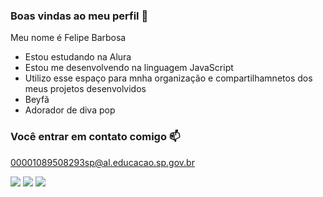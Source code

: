 ### Boas vindas ao meu perfil 💙

Meu nome é Felipe Barbosa

- Estou estudando na Alura
- Estou me desenvolvendo na linguagem JavaScript
- Utilizo esse espaço para mnha organização e compartilhamnetos dos meus projetos desenvolvidos
- Beyfã
- Adorador de diva pop

### Você entrar em contato comigo 📫

00001089508293sp@al.educacao.sp.gov.br

![](https://media.tenor.com/HVTfyE5D0aMAAAAM/single-ladies-beyonce-single-ladies.gif)
![](https://media.tenor.com/nm8uJWMhooYAAAAM/beyonce-beyonce-knowles.gif)
![](https://media.tenor.com/DInlRUlVK7IAAAAM/beyonce-bey.gif)
